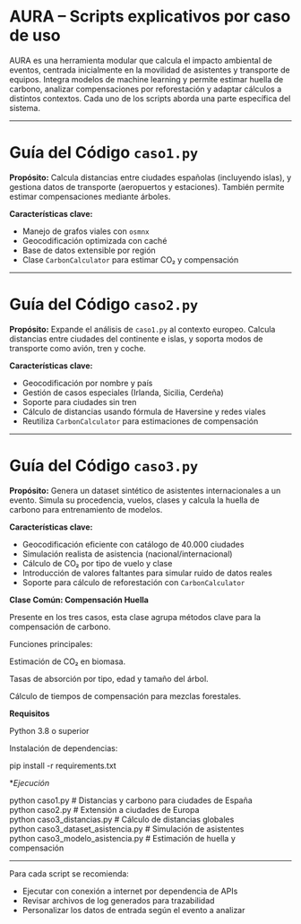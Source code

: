 # AURA – Scripts explicativos por caso de uso

AURA es una herramienta modular que calcula el impacto ambiental de eventos, centrada inicialmente en la movilidad de asistentes y transporte de equipos. Integra modelos de machine learning y permite estimar huella de carbono, analizar compensaciones por reforestación y adaptar cálculos a distintos contextos. Cada uno de los scripts aborda una parte específica del sistema.

---

# Guía del Código `caso1.py`

**Propósito:** Calcula distancias entre ciudades españolas (incluyendo islas), y gestiona datos de transporte (aeropuertos y estaciones). También permite estimar compensaciones mediante árboles.

**Características clave:**

* Manejo de grafos viales con `osmnx`
* Geocodificación optimizada con caché
* Base de datos extensible por región
* Clase `CarbonCalculator` para estimar CO₂ y compensación

---

# Guía del Código `caso2.py`

**Propósito:** Expande el análisis de `caso1.py` al contexto europeo. Calcula distancias entre ciudades del continente e islas, y soporta modos de transporte como avión, tren y coche.

**Características clave:**

* Geocodificación por nombre y país
* Gestión de casos especiales (Irlanda, Sicilia, Cerdeña)
* Soporte para ciudades sin tren
* Cálculo de distancias usando fórmula de Haversine y redes viales
* Reutiliza `CarbonCalculator` para estimaciones de compensación

---

# Guía del Código `caso3.py`

**Propósito:** Genera un dataset sintético de asistentes internacionales a un evento. Simula su procedencia, vuelos, clases y calcula la huella de carbono para entrenamiento de modelos.

**Características clave:**

* Geocodificación eficiente con catálogo de 40.000 ciudades
* Simulación realista de asistencia (nacional/internacional)
* Cálculo de CO₂ por tipo de vuelo y clase
* Introducción de valores faltantes para simular ruido de datos reales
* Soporte para cálculo de reforestación con `CarbonCalculator`

**Clase Común: Compensación Huella**

Presente en los tres casos, esta clase agrupa métodos clave para la compensación de carbono.

Funciones principales:

Estimación de CO₂ en biomasa.

Tasas de absorción por tipo, edad y tamaño del árbol.

Cálculo de tiempos de compensación para mezclas forestales.


**Requisitos**

Python 3.8 o superior

Instalación de dependencias:

pip install -r requirements.txt  


**Ejecución*

python caso1.py                     # Distancias y carbono para ciudades de España  
python caso2.py                     # Extensión a ciudades de Europa  
python caso3_distancias.py         # Cálculo de distancias globales  
python caso3_dataset_asistencia.py # Simulación de asistentes  
python caso3_modelo_asistencia.py  # Estimación de huella y compensación

---

Para cada script se recomienda:

* Ejecutar con conexión a internet por dependencia de APIs
* Revisar archivos de log generados para trazabilidad
* Personalizar los datos de entrada según el evento a analizar
